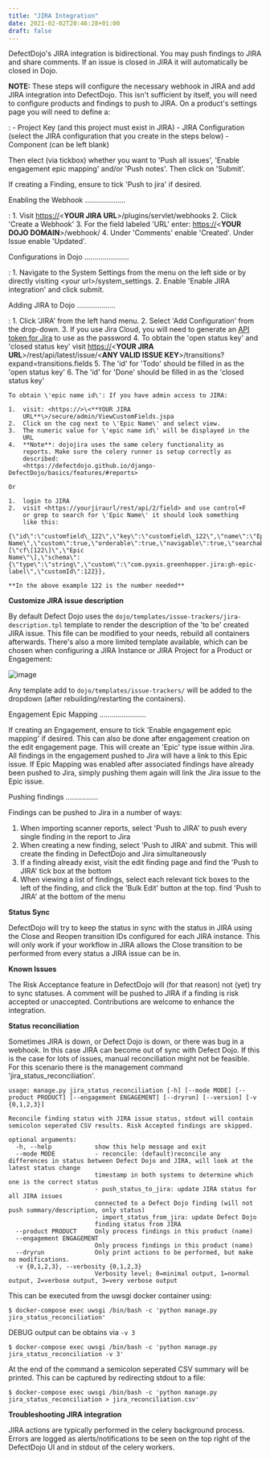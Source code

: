 ```yaml
---
title: "JIRA Integration"
date: 2021-02-02T20:46:28+01:00
draft: false
---
```


DefectDojo\'s JIRA integration is bidirectional. You may push findings
to JIRA and share comments. If an issue is closed in JIRA it will
automatically be closed in Dojo.

**NOTE:** These steps will configure the necessary webhook in JIRA and add JIRA integration into DefectDojo. This isn\'t sufficient by itself, you will need to configure products and findings to push to JIRA. On a product\'s settings page you will need to define a:

:   -   Project Key (and this project must exist in JIRA)
    -   JIRA Configuration (select the JIRA configuration that you
        create in the steps below)
    -   Component (can be left blank)

Then elect (via tickbox) whether you want to \'Push all issues\',
\'Enable engagement epic mapping\' and/or \'Push notes\'. Then click on
\'Submit\'.

If creating a Finding, ensure to tick \'Push to jira\' if desired.

Enabling the Webhook
....................

:   1.  Visit <https://>\<**YOUR JIRA URL**\>/plugins/servlet/webhooks
    2.  Click \'Create a Webhook\'
    3.  For the field labeled \'URL\' enter: <https://>\<**YOUR DOJO
        DOMAIN**\>/webhook/
    4.  Under \'Comments\' enable \'Created\'. Under Issue enable
        \'Updated\'.

Configurations in Dojo
......................

:   1.  Navigate to the System Settings from the menu on the left side
        or by directly visiting \<your url\>/system\_settings.
    2.  Enable \'Enable JIRA integration\' and click submit.

Adding JIRA to Dojo
...................

:   1.  Click \'JIRA\' from the left hand menu.
    2.  Select \'Add Configuration\' from the drop-down.
    3.  If you use Jira Cloud, you will need to generate an [API token
        for Jira](https://id.atlassian.com/manage/api-tokens) to use as
        the password
    4.  To obtain the \'open status key\' and \'closed status key\'
        visit <https://>\<**YOUR JIRA
        URL**\>/rest/api/latest/issue/\<**ANY VALID ISSUE
        KEY**\>/transitions?expand=transitions.fields
    5.  The \'id\' for \'Todo\' should be filled in as the \'open status
        key\'
    6.  The \'id\' for \'Done\' should be filled in as the \'closed
        status key\'

    To obtain \'epic name id\': If you have admin access to JIRA:

    1.  visit: <https://>\<**YOUR JIRA
        URL**\>/secure/admin/ViewCustomFields.jspa
    2.  Click on the cog next to \'Epic Name\' and select view.
    3.  The numeric value for \'epic name id\' will be displayed in the
        URL
    4.  **Note**: dojojira uses the same celery functionality as
        reports. Make sure the celery runner is setup correctly as
        described:
        <https://defectdojo.github.io/django-DefectDojo/basics/features/#reports>

    Or

    1.  login to JIRA
    2.  visit <https://yourjiraurl/rest/api/2/field> and use control+F
        or grep to search for \'Epic Name\' it should look something
        like this:

    {\"id\":\"customfield\_122\",\"key\":\"customfield\_122\",\"name\":\"Epic
    Name\",\"custom\":true,\"orderable\":true,\"navigable\":true,\"searchable\":true,\"clauseNames\":\[\"cf\[122\]\",\"Epic
    Name\"\],\"schema\":{\"type\":\"string\",\"custom\":\"com.pyxis.greenhopper.jira:gh-epic-label\",\"customId\":122}},

    **In the above example 122 is the number needed**

**Customize JIRA issue description**

By default Defect Dojo uses the `dojo/templates/issue-trackers/jira-description.tpl` template to render the description of the 'to be' created JIRA issue.
This file can be modified to your needs, rebuild all containers afterwards. There's also a more limited template available, which can be chosen when
configuring a JIRA Instance or JIRA Project for a Product or Engagement:

![image](../../images/jira_issue_templates.png)

Any template add to  `dojo/templates/issue-trackers/` will be added to the dropdown (after rebuilding/restarting the containers).

Engagement Epic Mapping
.......................

If creating an Engagement, ensure to tick 'Enable engagement epic mapping' if desired. This can also be done after engagement creation on the edit engagement page.
This will create an 'Epic' type issue within Jira. All findings in the engagement pushed to Jira will have a link to this Epic issue.
If Epic Mapping was enabled after associated findings have already been pushed to Jira, simply pushing them again will link the Jira issue to the Epic issue.

Pushing findings
................

Findings can be pushed to Jira in a number of ways:

1. When importing scanner reports, select 'Push to JIRA' to push every single finding in the report to Jira
2. When creating a new finding, select 'Push to JIRA' and submit. This will create the finding in DefectDojo and Jira simultaneously
3. If a finding already exist, visit the edit finding page and find the 'Push to JIRA' tick box at the bottom
4. When viewing a list of findings, select each relevant tick boxes to the left of the finding, and click the 'Bulk Edit' button at the top. find 'Push to JIRA' at the bottom of the menu

**Status Sync**

DefectDojo will try to keep the status in sync with the status in JIRA
using the Close and Reopen transition IDs configured for each JIRA instance. This
will only work if your workflow in JIRA allows the Close transition to be
performed from every status a JIRA issue can be in.

**Known Issues**

The Risk Acceptance feature
in DefectDojo will (for that reason) not (yet) try to sync statuses. A
comment will be pushed to JIRA if a finding is risk accepted or
unaccepted. Contributions are welcome to enhance the integration.

**Status reconciliation**

Sometimes JIRA is down, or Defect Dojo is down, or there was bug in a webhook. In this case
JIRA can become out of sync with Defect Dojo. If this is the case for lots of issues, manual reconciliation
might not be feasible. For this scenario there is the management command 'jira_status_reconciliation'.

```
usage: manage.py jira_status_reconciliation [-h] [--mode MODE] [--product PRODUCT] [--engagement ENGAGEMENT] [--dryrun] [--version] [-v {0,1,2,3}]

Reconcile finding status with JIRA issue status, stdout will contain semicolon seperated CSV results. Risk Accepted findings are skipped.

optional arguments:
  -h, --help            show this help message and exit
  --mode MODE           - reconcile: (default)reconcile any differences in status between Defect Dojo and JIRA, will look at the latest status change
                        timestamp in both systems to determine which one is the correct status
                        - push_status_to_jira: update JIRA status for all JIRA issues
                        connected to a Defect Dojo finding (will not push summary/description, only status)
                        - import_status_from_jira: update Defect Dojo
                        finding status from JIRA
  --product PRODUCT     Only process findings in this product (name)
  --engagement ENGAGEMENT
                        Only process findings in this product (name)
  --dryrun              Only print actions to be performed, but make no modifications.
  -v {0,1,2,3}, --verbosity {0,1,2,3}
                        Verbosity level; 0=minimal output, 1=normal output, 2=verbose output, 3=very verbose output
```

This can be executed from the uwsgi docker container using:

``` {.sourceCode .bash}
$ docker-compose exec uwsgi /bin/bash -c 'python manage.py jira_status_reconciliation'
```

DEBUG output can be obtains via `-v 3`

``` {.sourceCode .bash}
$ docker-compose exec uwsgi /bin/bash -c 'python manage.py jira_status_reconciliation -v 3'
```

At the end of the command a semicolon seperated CSV summary will be printed. This can be captured by redirecting stdout to a file:

``` {.sourceCode .bash}
$ docker-compose exec uwsgi /bin/bash -c 'python manage.py jira_status_reconciliation > jira_reconciliation.csv'
```


**Troubleshooting JIRA integration**

JIRA actions are typically performed in the celery background process.
Errors are logged as alerts/notifications to be seen on the top right of
the DefectDojo UI and in stdout of the celery workers.

